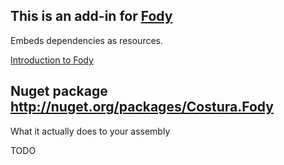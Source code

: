 ## This is an add-in for [Fody](https://github.com/Fody/Fody/) 

Embeds dependencies as resources.

[Introduction to Fody](http://github.com/Fody/Fody/wiki/SampleUsage)

## Nuget package http://nuget.org/packages/Costura.Fody 

What it actually does to your assembly

TODO